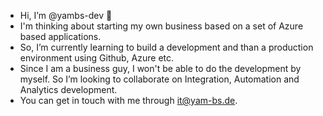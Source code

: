- Hi, I’m @yambs-dev 👋
- I'm thinking about starting my own business based on a set of Azure based applications.
- So, I’m currently learning to build a development and than a production environment using Github, Azure etc.
- Since I am a business guy, I won't be able to do the development by myself. So I’m looking to collaborate on Integration, Automation and Analytics development.
- You can get in touch with me through it@yam-bs.de.

